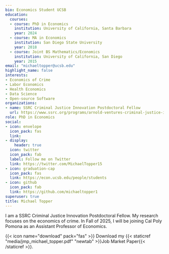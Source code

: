 ```yaml
---
bio: Economics Student UCSB
education:
  courses:
  - course: PhD in Economics
    institution: University of California, Santa Barbara
    year: 2024
  - course: MA in Economics
    institution: San Diego State University
    year: 2018
  - course: Joint BS Mathematics/Economics
    institution: University of California, San Diego
    year: 2015
email: "michaeltopper@ucsb.edu"
highlight_name: false
interests:
- Economics of Crime
- Labor Economics
- Health Economics
- Data Science
- Open-source Software
organizations:
- name: SSRC Criminal Justice Innovation Postdoctoral Fellow
  url: https://www.ssrc.org/programs/arnold-ventures-criminal-justice-innovation-fellowships/fellows/
role: PhD in Economics
social:
- icon: envelope
  icon_pack: fas
  link: 
- display:
    header: true
  icon: twitter
  icon_pack: fab
  label: Follow me on Twitter
  link: https://twitter.com/MichaelTopper15
- icon: graduation-cap
  icon_pack: fas
  link: https://econ.ucsb.edu/people/students
- icon: github
  icon_pack: fab
  link: https://github.com/michaeltopper1
superuser: true
title: Michael Topper
---
```


I am a SSRC Criminal Justice Innovation Postdoctoral Fellow. My research focuses on the economics of crime. In Fall of 2025, I will be joining Cal Poly Pomona as an Assistant Professor of Economics. 


{{< icon name="download" pack="fas" >}} Download my {{< staticref "media/jmp_michael_topper.pdf" "newtab" >}}Job Market Paper{{< /staticref >}}.
